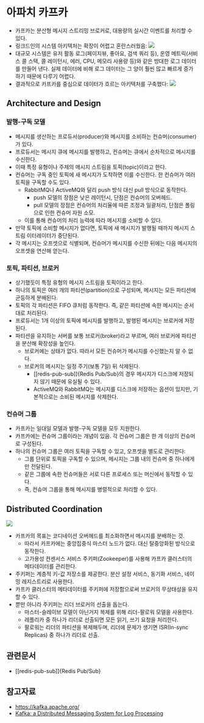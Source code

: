 # 아파치 카프카

- 카프카는 분산형 메시지 스트리밍 브로커로, 대용량의 실시간 이벤트를 처리할 수 있다.
- 링크드인의 시스템 아키텍처는 확장이 어렵고 혼란스러웠음:
  ![](https://hudi.blog/static/76d29083143d941844eb592d0c715ecf/ca1dc/before-kafka.png)
- 대규모 시스템은 유저 활동 로그(페이지뷰, 좋아요, 검색 쿼리 등), 운영 메트릭(서비스 콜 스택, 콜 레이턴시, 에러, CPU, 메모리 사용량 등)와 같은 방대한 로그 데이터를 만들어 낸다. 실제 데이터에 비해 로그 데이터는 그 양이 훨씬 많고 빠르게 증가하기 때문에 다루기 어렵다.
- 결과적으로 카프카를 중심으로 데이터가 흐르는 아키텍처를 구축했다:
  ![](https://hudi.blog/static/aa5daad0e5dc1f9db8d2a5abc95598b2/ca1dc/after-kafka.png)

## Architecture and Design

### 발행-구독 모델

- 메시지를 생산하는 프로듀서(producer)와 메시지를 소비하는 컨슈머(consumer)가 있다.
- 프로듀서는 메시지 큐에 메시지를 발행하고, 컨슈머는 큐에서 순차적으로 메시지를 수신한다.
- 이때 특정 유형이나 주제의 메시지 스트림을 토픽(topic)이라고 한다.
- 컨슈머는 구독 중인 토픽에 새 메시지가 도착하면 이를 수신한다. 한 컨슈머가 여러 토픽을 구독할 수도 있다.
  - RabbitMQ나 ActiveMQ와 달리 push 방식 대신 pull 방식으로 동작한다.
    - push 모델의 장점은 낮은 레이턴시, 단점은 컨슈머의 오버헤드.
    - pull 모델의 장점은 컨슈머의 처리율에 따른 조정과 일괄처리, 단점은 폴링으로 인한 컨슈머 자원 소모.
  - 이를 통해 컨슈머의 처리 능력에 따라 메시지를 소비할 수 있다.
- 만약 토픽에 소비할 메시지가 없다면, 토픽에 새 메시지가 발행될 때까지 메시지 스트림 이터레이터가 중단된다.
- 각 메시지는 오프셋으로 식별되며, 컨슈머가 메시지를 수신한 뒤에는 다음 메시지의 오프셋을 연산해 얻는다.

### 토픽, 파티션, 브로커

- 상기했듯이 특정 유형의 메시지 스트림을 토픽이라고 한다.
- 하나의 토픽은 여러 개의 파티션(partition)으로 구성되며, 메시지는 모든 파티션에 균등하게 분배된다.
- 토픽의 각 파티션은 FIFO 큐처럼 동작한다. 즉, 같은 파티션에 속한 메시지는 순서대로 처리된다.
- 프로듀서는 1개 이상의 토픽에 메시지를 발행하고, 발행된 메시지는 브로커에 저장된다.
- 파티션을 유지하는 서버를 보통 브로커(broker)라고 부르며, 여러 브로커에 파티션을 분산해 확장성을 높인다.
  - 브로커에는 상태가 없다. 따라서 모든 컨슈머가 메시지를 수신했는지 알 수 없다.
  - 브로커의 메시지는 일정 주기(보통 7일) 뒤 삭제된다.
    - [[redis-pub-sub]]{Redis Pub/Sub}의 경우 메시지가 디스크에 저장되지 않기 때문에 유실될 수 있다.
    - ActiveMQ와 RabbitMQ는 메시지를 디스크에 저장하는 옵션이 있지만, 기본적으로는 소비된 메시지를 삭제한다.

### 컨슈머 그룹

- 카프카는 일대일 모델과 발행-구독 모델을 모두 지원한다.
- 카프카에는 컨슈머 그룹이라는 개념이 있음. 각 컨슈머 그룹은 한 개 이상의 컨슈머로 구성된다.
- 하나의 컨슈머 그룹은 여러 토픽을 구독할 수 있고, 오프셋을 별도로 관리한다:
  - 그룹 단위로 토픽을 구독할 수 있으며, 메시지는 그룹 내의 컨슈머 중 하나에게만 전달된다.
  - 같은 그룹에 속한 컨슈머들은 서로 다른 프로세스 또는 머신에서 동작할 수 있다.
  - 즉, 컨슈머 그룹을 통해 메시지를 병렬적으로 처리할 수 있다.

## Distributed Coordination

![](https://static.javatpoint.com/tutorial/kafka/images/apache-kafka-architecture3.png)

- 카프카의 목표는 코디네이션 오버헤드를 최소화하면서 메시지를 분배하는 것.
  - 따라서 카프카에는 중앙집중식 마스터 노드가 없다. 대신 탈중앙화된 방식으로 동작한다.
  - 고가용성 컨센서스 서비스 주키퍼(Zookeeper)를 사용해 카프카 클러스터의 메타데이터를 관리한다.
- 주키퍼는 계층적 키-값 저장소를 제공한다. 분산 설정 서비스, 동기화 서비스, 네이밍 레지스트리로 사용한다.
- 카프카 클러스터의 메타데이터를 주키퍼에 저장함으로써 브로커의 무상태성을 유지할 수 있다.
- 뿐만 아니라 주키퍼는 리더 브로커의 선출을 돕는다.
  - 마스터-슬레이브 모델이 아닌거지 복제를 위해 리더-팔로워 모델을 사용한다.
  - 레플리카 중 하나가 리더로 선출되면 모든 읽기, 쓰기 요청을 처리한다.
  - 팔로워는 리더의 파티션을 복제해두며, 리더에 문제가 생기면 ISR(In-sync Replicas) 중 하나가 리더로 선출.

## 관련문서

- [[redis-pub-sub]]{Redis Pub/Sub}

## 참고자료

- https://kafka.apache.org/
- [Kafka: a Distributed Messaging System for Log Processing](https://notes.stephenholiday.com/Kafka.pdf)
